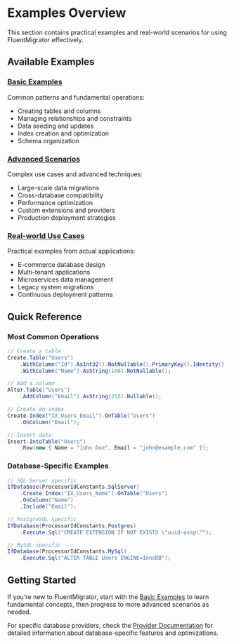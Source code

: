# Examples Overview

This section contains practical examples and real-world scenarios for using FluentMigrator effectively.

## Available Examples

### [Basic Examples](./basic.md)
Common patterns and fundamental operations:
- Creating tables and columns
- Managing relationships and constraints
- Data seeding and updates
- Index creation and optimization
- Schema organization

### [Advanced Scenarios](./advanced.md)
Complex use cases and advanced techniques:
- Large-scale data migrations
- Cross-database compatibility
- Performance optimization
- Custom extensions and providers
- Production deployment strategies

### [Real-world Use Cases](./real-world.md)
Practical examples from actual applications:
- E-commerce database design
- Multi-tenant applications
- Microservices data management
- Legacy system migrations
- Continuous deployment patterns

## Quick Reference

### Most Common Operations

```csharp
// Create a table
Create.Table("Users")
    .WithColumn("Id").AsInt32().NotNullable().PrimaryKey().Identity()
    .WithColumn("Name").AsString(100).NotNullable();

// Add a column
Alter.Table("Users")
    .AddColumn("Email").AsString(255).Nullable();

// Create an index
Create.Index("IX_Users_Email").OnTable("Users")
    .OnColumn("Email");

// Insert data
Insert.IntoTable("Users")
    .Row(new { Name = "John Doe", Email = "john@example.com" });
```

### Database-Specific Examples

```csharp
// SQL Server specific
IfDatabase(ProcessorIdConstants.SqlServer)
    .Create.Index("IX_Users_Name").OnTable("Users")
    .OnColumn("Name")
    .Include("Email");

// PostgreSQL specific  
IfDatabase(ProcessorIdConstants.Postgres)
    .Execute.Sql("CREATE EXTENSION IF NOT EXISTS \"uuid-ossp\"");

// MySQL specific
IfDatabase(ProcessorIdConstants.MySql)
    .Execute.Sql("ALTER TABLE Users ENGINE=InnoDB");
```

## Getting Started

If you're new to FluentMigrator, start with the [Basic Examples](./basic.md) to learn fundamental concepts, then progress to more advanced scenarios as needed.

For specific database providers, check the [Provider Documentation](../guide/providers/sql-server.md) for detailed information about database-specific features and optimizations.